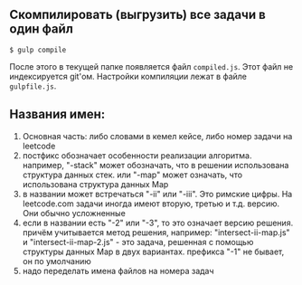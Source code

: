 ## Скомпилировать (выгрузить) все задачи в один файл
`$ gulp compile`

После этого в текущей папке появляется файл `compiled.js`. Этот файл не индексируется git'ом. Настройки компиляции лежат в файле `gulpfile.js`.

## Названия имен:
1. Основная часть: либо словами в кемел кейсе, либо номер задачи на leetcode
2. постфикс обозначает особенности реализации алгоритма. например, "-stack" может обозначать, что в решении использована структура данных стек. или "-map" может означать, что использована структура данных Map
3. в названии может встречаться "-ii" или "-iii". Это римские цифры. На leetcode.com задачи иногда имеют вторую, третью и т.д. версию. Они обычно усложненные
4. если в названии есть "-2" или "-3", то это означает версию решения. причём учитывается метод решения, например: "intersect-ii-map.js" и "intersect-ii-map-2.js" - это задача, решенная с помощью структуры данных Map в двух вариантах. префикса "-1" не бывает, он по умолчанию
5. надо переделать имена файлов на номера задач